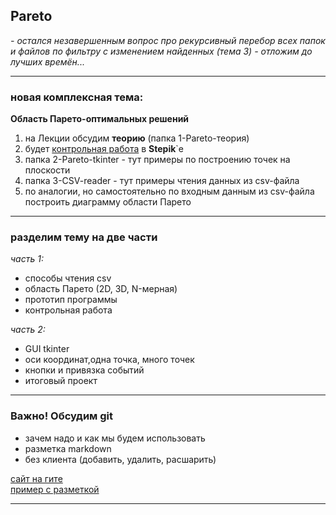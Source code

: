 ## Pareto

_- остался незавершенным вопрос про рекурсивный перебор всех папок и файлов по фильтру с изменением найденных (тема 3) - отложим до лучших времён..._  

---  

### новая комплексная тема:  
__Область Парето-оптимальных решений__  
1) на Лекции обсудим __теорию__ (папка 1-Pareto-теория)  
2) будет [контрольная работа](https://stepik.org/lesson/336739/step/1?unit=320214) в __Stepik__`е  
3) папка 2-Pareto-tkinter - тут примеры по построению точек на плоскости  
4) папка 3-CSV-reader - тут примеры чтения данных из csv-файла  
5) по аналогии, но самостоятельно по входным данным из csv-файла построить диаграмму области Парето  

---  

### разделим тему на две части  

_часть 1:_  
- способы чтения csv  
- область Парето  (2D, 3D, N-мерная)  
- прототип программы  
- контрольная работа  

_часть 2:_  
- GUI tkinter  
- оси координат,одна точка, много точек  
- кнопки и привязка событий  
- итоговый проект  

---  

### Важно! Обсудим git  

* зачем надо и как мы будем использовать  
* разметка markdown  
* без клиента (добавить, удалить, расшарить)  

[сайт на гите](https://permcoding.github.io/)  
[пример с разметкой](http://speedcoding.ru/)

---  

